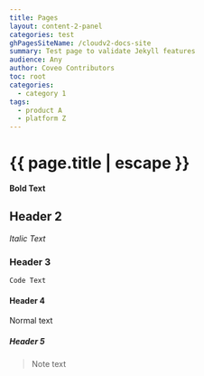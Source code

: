 ```yaml
---
title: Pages
layout: content-2-panel
categories: test
ghPagesSiteName: /cloudv2-docs-site
summary: Test page to validate Jekyll features
audience: Any
author: Coveo Contributors
toc: root
categories:
  - category 1
tags:
  - product A
  - platform Z
---
```


# {{ page.title | escape }}
**Bold Text**

## Header 2
*Italic Text*

### Header 3
`Code Text`

#### Header 4
Normal text

##### Header 5
> Note text